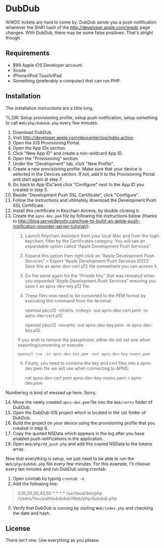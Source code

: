 DubDub
======

WWDC tickets are hard to come by.  DubDub sends you a push notification whenever the SHA1 hash of the http://developer.apple.com/wwdc page changes.  With DubDub, there may be some false positives.  That's alright though.

Requirements
------------

* $99 Apple iOS Developer account.
* Xcode
* iPhone/iPod Touch/iPad
* Something (preferably a computer) that can run PHP.

Installation
------------

The installation instructions are a little long.

TL;DR: Setup provisioning profile, setup push notification, setup something to call `Web/php/dubdub.php` every few minutes.

1. Download DubDub.
2. Visit http://developer.apple.com/devcenter/ios/index.action.
3. Open the iOS Provisioning Portal.
4. Open the App IDs section.
5. Click "New App ID" and create a non-wildcard App ID.
6. Open the "Provisioning" section.
7. Under the "Development" tab, click "New Profile".
8. Create a new provisioning profile.  Make sure that your device is selected in the Devices section.  If not, add it to the Provisioning Portal and start again at step 7.
9. Go back to App IDs"and click "Configure" next to the App ID you created in step 5.
10. Beside "Development Push SSL Certificate", click "Configure".
11. Follow the instructions and ultimately download the Development Push SSL Certificate.
12. Install this certificate in Keychain Access, by double clicking it.
13. Create the `apns-dev.pem` file by following the instructions below (thanks to http://blog.serverdensity.com/how-to-build-an-apple-push-notification-provider-server-tutorial/):

> 1) Launch Keychain Assistant from your local Mac and from the login keychain, filter by the Certificates category. You will see an expandable option called “Apple Development Push Services”
>
> 2) Expand this option then right click on “Apple Development Push Services” > Export “Apple Development Push Services ID123″. Save this as apns-dev-cert.p12 file somewhere you can access it.
>
> 3) Do the same again for the “Private Key” that was revealed when you expanded “Apple Development Push Services” ensuring you save it as apns-dev-key.p12 file.
>
> 4) These files now need to be converted to the PEM format by executing this command from the terminal:
>
>     openssl pkcs12 -clcerts -nokeys -out apns-dev-cert.pem -in apns-dev-cert.p12
>
>     openssl pkcs12 -nocerts -out apns-dev-key.pem -in apns-dev-key.p12
>
> If you wish to remove the passphrase, either do not set one when exporting/converting or execute:
>
>     openssl rsa -in apns-dev-key.pem -out apns-dev-key-noenc.pem
>
> 5) Finally, you need to combine the key and cert files into a apns-dev.pem file we will use when connecting to APNS:
>
>     cat apns-dev-cert.pem apns-dev-key-noenc.pem > apns-dev.pem

Numbering is kind of messed up here.  Sorry.

14. Move the newly created `apns-dev.pem` file into the `Web/certs` folder of DubDub.
15. Open the DubDub iOS project which is located in the `iOS` folder of DubDub.
16. Build the project on your device using the provisioning profile that you created in step 8.
17. Copy the quoted NSData which appears in the log after you have enabled push notifications in the application.
18. Open `Web/php/dd_push.php` and add this copied NSData to the tokens array.

Now that everything is setup, we just need to be able to run the `Web/php/dubdub.php` file every few minutes.  For this example, I'll choose every ten minutes and run DubDub using crontab:

1. Open crontab by typing `crontab -e`.
2. Add the following line:

> 0,10,20,30,40,50 * * * * /usr/local/bin/php /Users/You/pathtodubdub/Web/php/dubdub.php

3. Verify that DubDub is running by visiting `Web/index.php` and checking the date and hash.

License
-------

There isn't one.  Use everything as you please.
